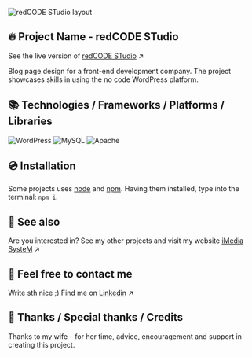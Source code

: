 ![redCODE STudio layout](https://github.com/user-attachments/assets/26bea025-f9e2-4816-8e8b-ffcb3a2e95fb)

## 🔥 Project Name - redCODE STudio
See the live version of [redCODE STudio](https://imediasystem.eu/) ↗️

Blog page design for a front-end development company. The project showcases skills in using the no code WordPress platform.
&nbsp;

## 📚 Technologies / Frameworks / Platforms / Libraries

![WordPress](https://img.shields.io/badge/WordPress-brown.svg?style=for-the-badge&logo=WordPress&logoColor=white)
![MySQL](https://img.shields.io/badge/mysql-4479A1.svg?style=for-the-badge&logo=mysql&logoColor=white)
![Apache](https://img.shields.io/badge/apache-%23D42029.svg?style=for-the-badge&logo=apache&logoColor=white)
&nbsp;

## 💿 Installation

Some projects uses [node](https://nodejs.org/en/) and [npm](https://www.npmjs.com/). Having them installed, type into the terminal: `npm i`.
&nbsp;

## 🔗 See also
Are you interested in? See my other projects and visit my website [iMedia SysteM](https://imediasystem.pl/) ↗️
&nbsp;

## 📝 Feel free to contact me
Write sth nice ;) Find me on [Linkedin](https://www.linkedin.com/in/krzysztof-graca-47698997/) ↗️
&nbsp;

## 👏 Thanks / Special thanks / Credits
Thanks to my wife – for her time, advice, encouragement and support in creating this project.
